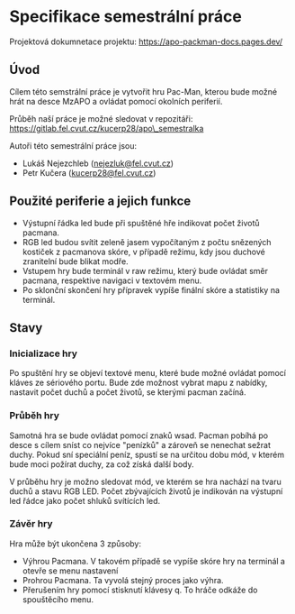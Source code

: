# Specifikace semestrální práce

Projektová dokumnetace projektu: https://apo-packman-docs.pages.dev/

## Úvod
Cílem této semstrální práce je vytvořit hru Pac-Man, kterou bude možné hrát na desce MzAPO a ovládat pomocí okolních periferií.

Průběh naší práce je možné sledovat v repozitáři: https://gitlab.fel.cvut.cz/kucerp28/apo\_semestralka

Autoři této semestrální práce jsou:

- Lukáš Nejezchleb (nejezluk@fel.cvut.cz)
- Petr Kučera (kucerp28@fel.cvut.cz)

## Použité periferie a jejich funkce

- Výstupní řádka led bude při spuštěné hře indikovat počet životů pacmana.
- RGB led budou svítit zeleně jasem vypočítaným z počtu snězených kostiček z pacmanova skóre, v případě režimu, kdy jsou duchové zranitelní bude blikat modře.
- Vstupem hry bude terminál v raw režimu,  který bude ovládat směr pacmana, respektive navigaci v textovém menu.
- Po sklonční skončení hry přípravek vypíše finální skóre a statistiky na terminál.

## Stavy

### Inicializace hry

Po spuštění hry se objeví textové menu, které bude možné ovládat pomocí kláves ze sériového portu. Bude zde možnost vybrat mapu z nabídky, nastavit počet duchů a počet životů, se kterými pacman začíná.

### Průběh hry

Samotná hra se bude ovládat pomocí znaků wsad. Pacman pobíhá po desce s cílem sníst co nejvíce "penízků" a zároveň se nenechat sežrat duchy. Pokud sní speciální peníz, spustí se na určitou dobu mód, v kterém bude moci požírat duchy, za což získá další body.

V průběhu hry je možno sledovat mód, ve kterém se hra nachází na tvaru duchů a stavu RGB LED. Počet zbývajících životů je indikován na výstupní led řádce jako počet shluků svítících led.

### Závěr hry

Hra může být ukončena 3 způsoby:
- Výhrou Pacmana. V takovém případě se vypíše skóre hry na terminál a otevře se menu nastavení
- Prohrou Pacmana. Ta vyvolá stejný proces jako výhra.
- Přerušením hry pomocí stisknutí klávesy q. To hráče odkáže do spouštěcího menu.
